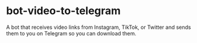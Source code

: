 # bot-video-to-telegram
A bot that receives video links from Instagram, TikTok, or Twitter and sends them to you on Telegram so you can download them.
